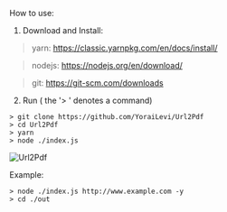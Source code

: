 How to use:
1) Download and Install:

> yarn: https://classic.yarnpkg.com/en/docs/install/

> nodejs: https://nodejs.org/en/download/

> git: https://git-scm.com/downloads

2) Run ( the '> ' denotes a command)
```
> git clone https://github.com/YoraiLevi/Url2Pdf 
> cd Url2Pdf
> yarn
> node ./index.js
```
![Url2Pdf](https://user-images.githubusercontent.com/50873841/74400932-41557780-4e28-11ea-96aa-7846012bcb35.png)

Example:
```
> node ./index.js http://www.example.com -y
> cd ./out
```
